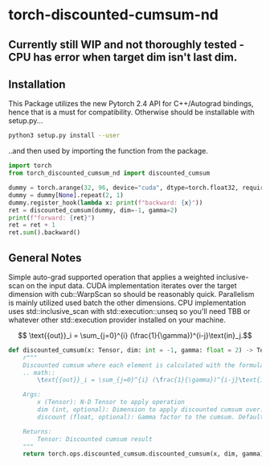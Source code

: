 # torch-discounted-cumsum-nd

## Currently still WIP and not thoroughly tested - CPU has error when target dim isn't last dim.

## Installation

This Package utilizes the new Pytorch 2.4 API for C++/Autograd bindings, hence that is a must for compatibility. Otherwise should be installable with setup.py...

```bash
python3 setup.py install --user
```

..and then used by importing the function from the package.

```python
import torch
from torch_discounted_cumsum_nd import discounted_cumsum

dummy = torch.arange(32, 96, device="cuda", dtype=torch.float32, requires_grad=True)
dummy = dummy[None].repeat(2, 1)
dummy.register_hook(lambda x: print(f"backward: {x}"))
ret = discounted_cumsum(dummy, dim=-1, gamma=2)
print(f"forward: {ret}")
ret = ret + 1
ret.sum().backward()
```


## General Notes

Simple auto-grad supported operation that applies a weighted inclusive-scan on the input data. CUDA implementation iterates over the target dimension with cub::WarpScan so should be reasonably quick. Parallelism is mainly utilized used batch the other dimensions. CPU implementation uses std::inclusive_scan with std::execution::unseq so you'll need TBB or whatever other std::execution provider installed on your machine.

$$ \text{{out}}_i = \sum_{j=0}^{i} (\frac{1}{\gamma})^{i-j}\text{in}_j.$$

```python
def discounted_cumsum(x: Tensor, dim: int = -1, gamma: float = 2) -> Tensor:
    r"""
    Discounted cumsum where each element is calculated with the formula
    .. math::
        \text{{out}}_i = \sum_{j=0}^{i} (\frac{1}{\gamma})^{i-j}\text{in}_j.

    Args:
        x (Tensor): N-D Tensor to apply operation
        dim (int, optional): Dimension to apply discounted cumsum over. Defaults to -1.
        discount (float, optional): Gamma factor to the cumsum. Defaults to 2.

    Returns:
        Tensor: Discounted cumsum result
    """
    return torch.ops.discounted_cumsum.discounted_cumsum(x, dim, gamma)
```
